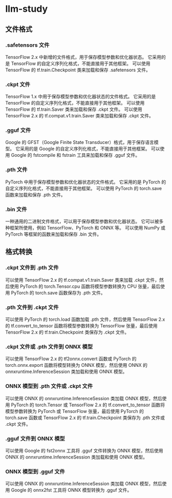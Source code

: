 # llm-study



## 文件格式

### .safetensors 文件

TensorFlow 2.x 中新增的文件格式，用于保存模型参数和优化器状态。
它采用的是 TensorFlow 的自定义序列化格式，不能直接用于其他框架。
可以使用 TensorFlow 的 tf.train.Checkpoint 类来加载和保存 .safetensors 文件。


### .ckpt 文件

TensorFlow 1.x 中用于保存模型参数和优化器状态的文件格式。
它采用的是 TensorFlow 的自定义序列化格式，不能直接用于其他框架。
可以使用 TensorFlow 的 tf.train.Saver 类来加载和保存 .ckpt 文件。
可以使用 TensorFlow 2.x 的 tf.compat.v1.train.Saver 类来加载和保存 .ckpt 文件。


### .gguf 文件

Google 的 GFST（Google Finite State Transducer）格式，用于保存语言模型。
它采用的是 Google 的自定义序列化格式，不能直接用于其他框架。
可以使用 Google 的 fstcompile 和 fstrain 工具来加载和保存 .gguf 文件。


### .pth 文件

PyTorch 中用于保存模型参数和优化器状态的文件格式。
它采用的是 PyTorch 的自定义序列化格式，不能直接用于其他框架。
可以使用 PyTorch 的 torch.save 函数来加载和保存 .pth 文件。

### .bin 文件


一种通用的二进制文件格式，可以用于保存模型参数和优化器状态。
它可以被多种框架所使用，例如 TensorFlow、PyTorch 和 ONNX 等。
可以使用 NumPy 或 PyTorch 等框架的函数来加载和保存 .bin 文件。

## 格式转换

### .ckpt 文件到 .pth 文件

可以使用 TensorFlow 2.x 的 tf.compat.v1.train.Saver 类来加载 .ckpt 文件，然后使用 PyTorch 的 torch.Tensor.cpu 函数将模型参数转换为 CPU 张量，最后使用 PyTorch 的 torch.save 函数保存为 .pth 文件。


### .pth 文件到 .ckpt 文件

可以使用 PyTorch 的 torch.load 函数加载 .pth 文件，然后使用 TensorFlow 2.x 的 tf.convert_to_tensor 函数将模型参数转换为 TensorFlow 张量，最后使用 TensorFlow 2.x 的 tf.train.Checkpoint 类保存为 .ckpt 文件。


### .ckpt 文件或 .pth 文件到 ONNX 模型

可以使用 TensorFlow 2.x 的 tf2onnx.convert 函数或 PyTorch 的 torch.onnx.export 函数将模型转换为 ONNX 模型，然后使用 ONNX 的 onnxruntime.InferenceSession 类加载和使用 ONNX 模型。


### ONNX 模型到 .pth 文件或 .ckpt 文件

可以使用 ONNX 的 onnxruntime.InferenceSession 类加载 ONNX 模型，然后使用 PyTorch 的 torch.Tensor 或 TensorFlow 2.x 的 tf.convert\_to\_tensor 函数将模型参数转换为 PyTorch 或 TensorFlow 张量，最后使用 PyTorch 的 torch.save 函数或 TensorFlow 2.x 的 tf.train.Checkpoint 类保存为 .pth 文件或 .ckpt 文件。


### .gguf 文件到 ONNX 模型


可以使用 Google 的 fst2onnx 工具将 .gguf 文件转换为 ONNX 模型，然后使用 ONNX 的 onnxruntime.InferenceSession 类加载和使用 ONNX 模型。


### ONNX 模型到 .gguf 文件

可以使用 ONNX 的 onnxruntime.InferenceSession 类加载 ONNX 模型，然后使用 Google 的 onnx2fst 工具将 ONNX 模型转换为 .gguf 文件。